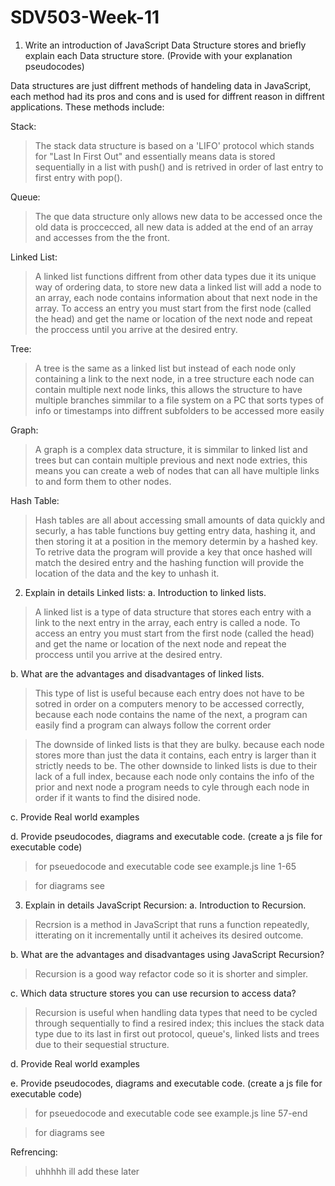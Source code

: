 # SDV503-Week-11
1.	Write an introduction of JavaScript Data Structure stores and briefly explain each Data structure store. (Provide with your explanation pseudocodes)  

Data structures are just diffrent methods of handeling data in JavaScript, each method had its pros and cons and is used for diffrent reason in diffrent applications. 
These methods include:

Stack:
>The stack data structure is based on a 'LIFO' protocol which stands for "Last In First Out" and essentially means data is stored sequentially in a list with push() and is retrived in order of last entry to first entry with pop().

Queue:
>The que data structure only allows new data to be accessed once the old data is proccecced, all new data is added at the end of an array and accesses from the the front.

Linked List:
>A linked list functions diffrent from other data types due it its unique way of ordering data, to store new data a linked list will add a node to an array, each node contains information about that next node in the array. To access an entry you must start from the first node (called the head) and get the name or location of the next node and repeat the proccess until you arrive at the desired entry.

Tree:
>A tree is the same as a linked list but instead of each node only containing a link to the next node, in a tree structure each node can contain multiple next node links, this allows the structure to have multiple branches simmilar to a file system on  a PC that sorts types of info or timestamps into diffrent subfolders to be accessed more easily 

Graph:
>A graph is a complex data structure, it is simmilar to linked list and trees but can contain multiple previous and next node extries, this means you can create a web of nodes that can all have multiple links to and form them to other nodes.

Hash Table:
>Hash tables are all about accessing small amounts of data quickly and securly, a has table functions buy getting entry data, hashing it, and then storing it at a position in the memory determin by a hashed key. To retrive data the program will provide a key that once hashed will match the desired entry and the hashing function will provide the location of the data and the key to unhash it.

2.	Explain in details Linked lists:
a.	Introduction to linked lists.

>A linked list is a type of data structure that stores each entry with a link to the next entry in the array, each entry is called a node. To access an entry you must start from the first node (called the head) and get the name or location of the next node and repeat the proccess until you arrive at the desired entry.

b.	What are the advantages and disadvantages of linked lists.

>This type of list is useful because each entry does not have to be sotred in order on a computers menory to be accessed correctly, because each node contains the name of the next, a program can easily find a program can always follow the corrent order

>The downside of linked lists is that they are bulky. because each node stores more than just the data it contains, each entry is larger than it strictly needs to be. The other downside to linked lists is due to their lack of a full index, because each node only contains the info of the prior and next node a program needs to cyle through each node in order if it wants to find the disired node.

c.	Provide Real world examples



d.	Provide pseudocodes, diagrams and executable code. (create a js file for executable code)

>for pseuedocode and executable code see example.js line 1-65

>for diagrams see

3.	Explain in details JavaScript Recursion:
a.	Introduction to Recursion.

>Recrsion is a method in JavaScript that runs a function repeatedly, itterating on it incrementally until it acheives its desired outcome. 

b.	What are the advantages and disadvantages using JavaScript Recursion?

>Recursion is a good way refactor code so it is shorter and simpler.

c. Which data structure stores you can use recursion to access data?

>Recursion is useful when handling data types that need to be cycled through sequentially to find a resired index; this inclues the stack data type due to its last in first out protocol, queue's, linked lists and trees due to their sequestial structure.


d.	 Provide Real world examples



e.	Provide pseudocodes, diagrams and executable code. (create a js file for executable code)

>for pseuedocode and executable code see example.js line 57-end

>for diagrams see

Refrencing:
>uhhhhh
>ill add these later
